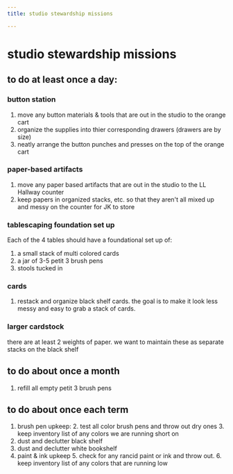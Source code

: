 ```yaml
---
title: studio stewardship missions

---
```


# studio stewardship missions
## to do at least once a day:
### button station
1. move any button materials & tools that are out in the studio to the orange cart
2. organize the supplies into thier corresponding drawers (drawers are by size)
3. neatly arrange the button punches and presses on the top of the orange cart

### paper-based artifacts
1. move any paper based artifacts that are out in the studio to the LL Hallway counter
2. keep papers in organized stacks, etc. so that they aren't all mixed up and messy on the counter for JK to store

### tablescaping foundation set up
Each of the 4 tables should have a foundational set up of:
1. a small stack of multi colored cards
2. a jar of 3-5 petit 3 brush pens
3. stools tucked in 


### cards
1. restack and organize black shelf cards. the goal is to make it look less messy and easy to grab a stack of cards. 

### larger cardstock
there are at least 2 weights of paper. we want to maintain these as separate stacks on the black shelf

## to do about once a month
1. refill all empty petit 3 brush pens

## to do about once each term
1. brush pen upkeep: 
    2. test all color brush pens and throw out dry ones
    3. keep inventory list of any colors we are running short on
3. dust and declutter black shelf
4. dust and declutter white bookshelf
5. paint & ink upkeep
    5. check for any rancid paint or ink and throw out. 
    6. keep inventory list of any colors that are running low 
